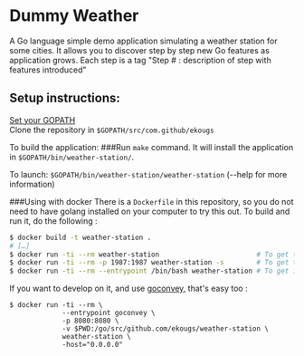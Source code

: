 # Dummy Weather

A Go language simple demo application simulating a weather station for some cities.
It allows you to discover step by step new Go features as application grows.
Each step is a tag "Step \# : description of step with features introduced"

## Setup instructions:
[Set your GOPATH](https://golang.org/doc/code.html#GOPATH)  
Clone the repository in `$GOPATH/src/com.github/ekougs`  

To build the application:
###Run `make` command.
It will install the application in `$GOPATH/bin/weather-station/`.

To launch: `$GOPATH/bin/weather-station/weather-station` (--help for more information)  

###Using with docker
There is a ``Dockerfile`` in this repository, so you do not need to have golang installed on your computer to try this out. To build and run it, do the following :

```bash
$ docker build -t weather-station .
# […]
$ docker run -ti --rm weather-station                        # To get the default
$ docker run -ti --rm -p 1987:1987 weather-station -s        # To get the server
$ docker run -ti --rm --entrypoint /bin/bash weather-station # To get in there with a shell
```

If you want to develop on it, and use [goconvey](http://goconvey.co/), that's easy too :

```
$ docker run -ti --rm \
             --entrypoint goconvey \
             -p 8080:8080 \
             -v $PWD:/go/src/github.com/ekougs/weather-station \
             weather-station \
             -host="0.0.0.0"
```
